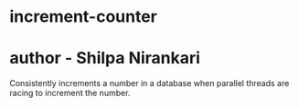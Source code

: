 # increment-counter
# author - Shilpa Nirankari
Consistently increments a number in a database when parallel threads are racing to increment the number.
